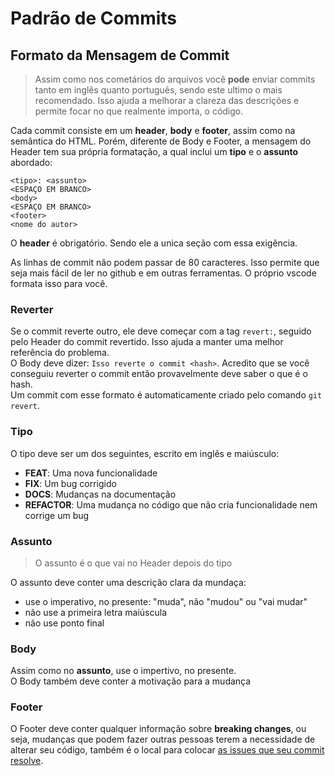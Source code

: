 # Padrão de Commits

## Formato da Mensagem de Commit

> Assim como nos cometários do arquivos você **pode** enviar commits tanto em inglês quanto português, sendo este ultimo o mais recomendado. Isso ajuda a melhorar a clareza das descrições e permite focar no que realmente importa, o código.    

Cada commit consiste em um **header**, **body** e **footer**, assim como na semântica do HTML. Porém, diferente de Body e Footer, a mensagem do Header tem sua própria formatação, a qual inclui um **tipo** e o **assunto** abordado:   

```fundamental
<tipo>: <assunto>
<ESPAÇO EM BRANCO>
<body>
<ESPAÇO EM BRANCO>
<footer>
<nome do autor>
```

O **header** é obrigatório. Sendo ele a unica seção com essa exigência.  

As linhas de commit não podem passar de 80 caracteres. Isso permite que seja mais fácil de ler 
no github e em outras ferramentas. O próprio vscode formata isso para você.     

### Reverter

Se o commit reverte outro, ele deve começar com a tag `revert:`, seguido pelo Header do commit revertido. Isso ajuda a manter uma melhor referência do problema.   
O Body deve dizer: `Isso reverte o commit <hash>`. Acredito que se você conseguiu reverter o commit então provavelmente deve saber o que é o hash.  
Um commit com esse formato é automaticamente criado pelo comando `git revert`.  

### Tipo

O tipo deve ser um dos seguintes, escrito em inglês e maiúsculo:

* **FEAT**: Uma nova funcionalidade
* **FIX**: Um bug corrigido
* **DOCS**: Mudanças na documentação
* **REFACTOR**: Uma mudança no código que não cria funcionalidade nem corrige um bug

### Assunto

> O assunto é o que vai no Header depois do tipo  

O assunto deve conter uma descriçâo clara da mundaça:  

* use o imperativo, no presente: "muda", não "mudou" ou "vai mudar"
* não use a primeira letra maiúscula
* não use ponto final

### Body

Assim como no **assunto**, use o impertivo, no presente.  
O Body também deve conter a motivação para a mudança   

### Footer

O Footer deve conter qualquer informação sobre **breaking changes**, ou seja, mudanças que podem fazer outras pessoas terem a necessidade de alterar seu código, também é o local para colocar [as issues que seu commit resolve][closing-issues].    




[closing-issues]: https://help.github.com/articles/closing-issues-via-commit-messages/